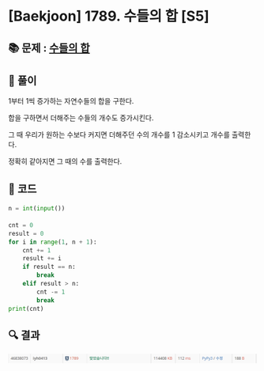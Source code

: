 # [Baekjoon] 1789. 수들의 합 [S5]

## 📚 문제 : [수들의 합](https://www.acmicpc.net/problem/1789)

## 📖 풀이

1부터 1씩 증가하는 자연수들의 합을 구한다. 

합을 구하면서 더해주는 수들의 개수도 증가시킨다.

그 때 우리가 원하는 수보다 커지면 더해주던 수의 개수를 1 감소시키고 개수를 출력한다.

정확히 같아지면 그 때의 수를 출력한다.

## 📒 코드

```python
n = int(input())

cnt = 0
result = 0
for i in range(1, n + 1):
    cnt += 1
    result += i
    if result == n:
        break
    elif result > n:
        cnt -= 1
        break
print(cnt)
```

## 🔍 결과

![image-20220729012113668](README.assets/image-20220729012113668.png)